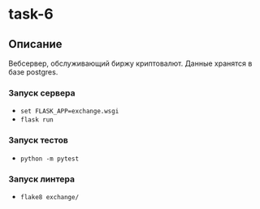 # task-6

## Описание
Вебсервер, обслуживающий биржу криптовалют. Данные хранятся в базе postgres.

### Запуск сервера
* `set FLASK_APP=exchange.wsgi`
* `flask run`

### Запуск тестов
* `python -m pytest`

### Запуск линтера
* `flake8 exchange/`